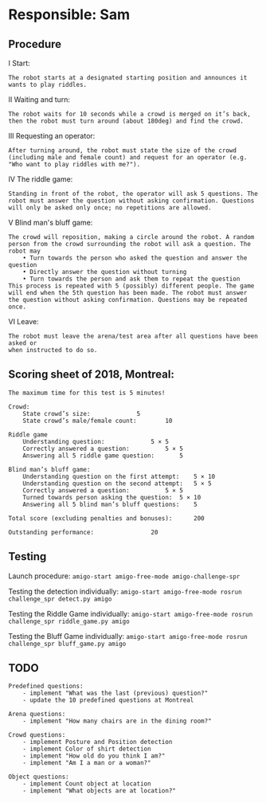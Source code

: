 # Responsible: Sam

## Procedure

I Start: 
    
    The robot starts at a designated starting position and announces it wants to play riddles.

II Waiting and turn: 
    
    The robot waits for 10 seconds while a crowd is merged on it’s back, then the robot must turn around (about 180deg) and find the crowd.

III Requesting an operator: 
    
    After turning around, the robot must state the size of the crowd (including male and female count) and request for an operator (e.g. "Who want to play riddles with me?").

IV The riddle game: 
    
    Standing in front of the robot, the operator will ask 5 questions. The robot must answer the question without asking confirmation. Questions will only be asked only once; no repetitions are allowed.

V Blind man's bluff game:
    
    The crowd will reposition, making a circle around the robot. A random person from the crowd surrounding the robot will ask a question. The robot may
        • Turn towards the person who asked the question and answer the question
        • Directly answer the question without turning
        • Turn towards the person and ask them to repeat the question
    This process is repeated with 5 (possibly) different people. The game will end when the 5th question has been made. The robot must answer the question without asking confirmation. Questions may be repeated once.

VI Leave:
    
    The robot must leave the arena/test area after all questions have been asked or
    when instructed to do so.

## Scoring sheet of 2018, Montreal:

	The maximum time for this test is 5 minutes!

	Crowd:
		State crowd’s size:				5
		State crowd’s male/female count: 		10

	Riddle game
		Understanding question: 			5 × 5
		Correctly answered a question: 			5 × 5
		Answering all 5 riddle game question: 		5

	Blind man’s bluff game:
		Understanding question on the first attempt: 	5 × 10
		Understanding question on the second attempt: 	5 × 5
		Correctly answered a question: 			5 × 5
		Turned towards person asking the question: 	5 × 10
		Answering all 5 blind man’s bluff questions: 	5

	Total score (excluding penalties and bonuses):		200

	Outstanding performance:				20

## Testing

Launch procedure:
	```
	amigo-start
	amigo-free-mode
	amigo-challenge-spr
	```

Testing the detection individually:
	```
	amigo-start
	amigo-free-mode
	rosrun challenge_spr detect.py amigo
	```

Testing the Riddle Game individually:
	```
	amigo-start
	amigo-free-mode
	rosrun challenge_spr riddle_game.py amigo
	```

Testing the Bluff Game individually:
	```
	amigo-start
	amigo-free-mode
	rosrun challenge_spr bluff_game.py amigo
	```

## TODO

	Predefined questions:
		- implement "What was the last (previous) question?"
		- update the 10 predefined questions at Montreal

	Arena questions:
		- implement "How many chairs are in the dining room?"

	Crowd questions:
		- implement Posture and Position detection
		- implement Color of shirt detection
		- implement "How old do you think I am?"
		- implement "Am I a man or a woman?"

	Object questions:
		- implement Count object at location
		- implement "What objects are at location?"
